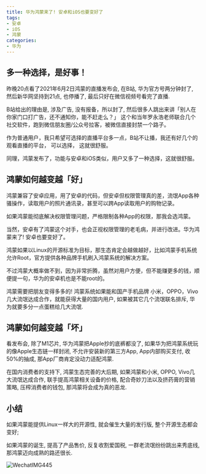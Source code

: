 ```yaml
---
title: 华为鸿蒙来了! 安卓和iOS也要变好了 
tags: 
- 安卓
- iOS
- 鸿蒙
categories:
- 华为
---
```


## 多一种选择，是好事！

昨晚20点看了2021年6月2日鸿蒙的直播发布会, 在B站, 华为官方号两分钟封了, 然后新华网坚持到21点, 也停播了, 最后只好在微信视频号看完了直播.

B站给出的理由是, 涉及广告, 没有报备，所以封了, 然后很多人跳出来讲「别人在你家门口打广告，还不通知你，能不赶走么？」 这个和当年罗永浩老师联合几个社交软件，跑到微信朋友圈/公众号拉客，被微信直接封禁一个路子。

作为普通用户，我只希望可选择的直播平台多一点，B站不让播，我还有好几个的观看直播的平台， 可以选择， 这就很舒服。

同理，鸿蒙发布了，功能与安卓和iOS类似，用户又多了一种选择，这就很舒服。

## 鸿蒙如何越变越「好」

鸿蒙兼容了安卓应用，用了安卓的代码，但安卓但权限管理真的差，流氓App各种骚操作，读取用户的照片通讯录，甚至可以跨App读取用户的购物记录。

如果鸿蒙能彻底解决权限管理问题，严格限制各种App的权限，那我会选鸿蒙。

当然，安卓有了鸿蒙这个对手，也会正视权限管理的老毛病，并进行改进。华为鸿蒙来了! 安卓也要变好了。 

鸿蒙如果以Linux的开源标准为目标，那生态肯定会越做越好，比如鸿蒙手机系统允许Root，官方提供各种品牌手机刷入鸿蒙系统的解决方案。

不过鸿蒙大概率做不到，因为非常折腾，虽然对用户方便，但不能赚更多的钱，顺便提一句，华为的安卓机也是不能root的。

鸿蒙需要把朋友变得多多的! 鸿蒙系统如果能和国产手机品牌 小米，OPPO，Vivo几大流氓达成合作，就能获得大量的国内用户, 如果被其它几个流氓联名排斥, 华为就要多分一点蛋糕给几大流氓.




## 鸿蒙如何越变越「坏」

看发布会, 除了M1芯片, 华为鸿蒙把Apple抄的底裤都没了, 如果华为把鸿蒙系统玩的像Apple生态链一样封闭, 不允许安装新的第三方App, App内部购买支付, 收50%的抽成, 那App厂商肯定没动力适配鸿蒙. 

在国内消费者的支持下, 鸿蒙生态完善的大后期, 如果鸿蒙和小米, OPPO, Vivo几大流氓达成合作, 联手提高鸿蒙相关设备的价格, 配合奇妙刀法以及挤药膏的营销策略, 压榨消费者的钱包, 那鸿蒙将会成为真的恶龙.

## 小结

如果鸿蒙能提供Linux一样大的开源性, 就会催生大量的发行版, 整个开源生态都会变好; 

如果鸿蒙的诞生, 提高了产品售价, 反复收割爱国税, 一群老流氓纷纷跳出来秀底线, 那鸿蒙迈向成熟的路还很长.

![WechatIMG445](https://cdn.fangyuanxiaozhan.com/assets/16226880344957ArDZDwi.png)